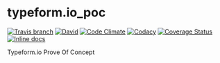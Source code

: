 # typeform.io_poc

[![Travis branch](https://img.shields.io/travis/ferranvila/typeform.io_poc/master.svg)](https://travis-ci.org/ferranvila/typeform.io_poc)
[![David](https://img.shields.io/david/ferranvila/typeform.io_poc.svg)](https://david-dm.org/ferranvila/typeform.io_poc)
[![Code Climate](https://img.shields.io/codeclimate/github/ferranvila/typeform.io_poc.svg)](https://codeclimate.com/github/ferranvila/typeform.io_poc)
[![Codacy](https://img.shields.io/codacy/507a43ad67e64e6ea67b7a64faa8b2ce.svg)](https://www.codacy.com/app/fnva/typeform-io_poc)
[![Coverage Status](https://coveralls.io/repos/github/ferranvila/typeform.io_poc/badge.svg?branch=master)](https://coveralls.io/github/ferranvila/typeform.io_poc?branch=master)
[![Inline docs](http://inch-ci.org/github/ferranvila/typeform.io_poc.svg?branch=master)](http://inch-ci.org/github/ferranvila/typeform.io_poc)


Typeform.io Prove Of Concept
